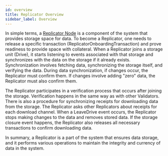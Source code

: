 ```yaml
---
id: overview
title: Replicator Overview
sidebar_label: Overview
---
```


In simple terms, a [Replicator Node](overview.md) is a component of the system that provides storage space for data. To become a Replicator, one needs to release a specific transaction (ReplicatorOnboardingTransaction) and prove readiness to provide space with collateral. When a Replicator joins a storage unit (Drive), it starts listening to events associated with that storage and synchronizes with the data on the storage if it already exists. Synchronization involves fetching data, synchronizing the storage itself, and verifying the data. During data synchronization, if changes occur, the Replicator must confirm them. If changes involve adding "zero" data, the Replicator must also confirm them.

The Replicator participates in a verification process that occurs after joining the storage. Verification happens in the same way as with other Validators. There is also a procedure for synchronizing receipts for downloading data from the storage. The Replicator asks other Replicators about receipts for each download channel. When a LeaveDrive event occurs, the Replicator stops making changes to the data and removes stored data. If the storage closure event happens, the Replicator also releases all necessary transactions to confirm downloading data.

In summary, a Replicator is a part of the system that ensures data storage, and it performs various operations to maintain the integrity and currency of data in the system.